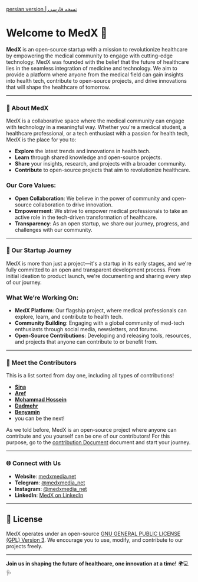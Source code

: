 [persian version | نسخه فارسی]()

# Welcome to MedX 🌟

**MedX** is an open-source startup with a mission to revolutionize healthcare by empowering the medical community to engage with cutting-edge technology. MedX was founded with the belief that the future of healthcare lies in the seamless integration of medicine and technology. We aim to provide a platform where anyone from the medical field can gain insights into health tech, contribute to open-source projects, and drive innovations that will shape the healthcare of tomorrow.

---

### 🚀 About MedX

MedX is a collaborative space where the medical community can engage with technology in a meaningful way. Whether you're a medical student, a healthcare professional, or a tech enthusiast with a passion for health tech, MedX is the place for you to:

- **Explore** the latest trends and innovations in health tech.
- **Learn** through shared knowledge and open-source projects.
- **Share** your insights, research, and projects with a broader community.
- **Contribute** to open-source projects that aim to revolutionize healthcare.

### Our Core Values:

- **Open Collaboration**: We believe in the power of community and open-source collaboration to drive innovation.
- **Empowerment**: We strive to empower medical professionals to take an active role in the tech-driven transformation of healthcare.
- **Transparency**: As an open startup, we share our journey, progress, and challenges with our community.

---

### 🌱 Our Startup Journey

MedX is more than just a project—it's a startup in its early stages, and we're fully committed to an open and transparent development process. From initial ideation to product launch, we're documenting and sharing every step of our journey.

### What We’re Working On:

- **MedX Platform**: Our flagship project, where medical professionals can explore, learn, and contribute to health tech.
- **Community Building**: Engaging with a global community of med-tech enthusiasts through social media, newsletters, and forums.
- **Open-Source Contributions**: Developing and releasing tools, resources, and projects that anyone can contribute to or benefit from.

---

### 👥 Meet the Contributors

This is a list sorted from day one, including all types of contributions!
- [**Sina**](https://github.com/sinusealpha)
- [**Aref**](https://github.com/aref-asadi)
- [**Mohammad Hossein**](https://github.com/hossein-kazzemi)
- [**Dadmehr**](https://github.com/BDadmehr0)
- [**Benyamin**](https://github.com/BenyGH2003)
- you can be the next!

As we told before, MedX is an open-source project where anyone can contribute and you yourself can be one of our contributors! For this purpose, go to the [contribution Document](https://github.com/MedX-Media/MedX/blob/main/CONTRIBUTING.md) document and start your journey.

---

### 🌐 Connect with Us

- **Website**: [medxmedia.net](http://www.medxmedia.net)
- **Telegram**: [@medxmedia_net](https://t.me/medxmedia_net)
- **Instagram**: [@medxmedia_net](https://www.instagram.com/medxmedia_net)
- **LinkedIn**: [MedX on LinkedIn](https://www.linkedin.com/company/medxstartup)

---

## 📜 License

MedX operates under an open-source [GNU GENERAL PUBLIC LICENSE (GPL) Version 3](https://github.com/MedX-Media/MedX?tab=GPL-3.0-1-ov-file#GPL-3.0-1-ov-file). We encourage you to use, modify, and contribute to our projects freely.

---

**Join us in shaping the future of healthcare, one innovation at a time!** 🌍💻🩺
